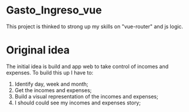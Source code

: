 # Gasto_Ingreso_vue

This project is thinked to strong up my skills on "vue-router" and js logic.

# Original idea
The initial idea is build and app web to take control of incomes and expenses. To build this up I have to:

1) Identify day, week and month;
2) Get the incomes and expenses;
3) Build a visual representation of the incomes and expenses;
4) I should could see my incomes and expenses story;